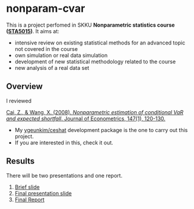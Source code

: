 
# nonparam-cvar

This is a project perfomed in SKKU **Nonparametric statistics course
([STA5015](https://sites.google.com/site/eunryungleestat/))**. It aims
at:

  - intensive review on existing statistical methods for an advanced
    topic not covered in the course
  - own simulation or real data simulation
  - development of new statistical methodology related to the course
  - new analysis of a real data set

## Overview

I reviewed

[Cai, Z., & Wang, X. (2008). *Nonparametric estimation of conditional
VaR and expected shortfall*. Journal of Econometrics, 147(1),
120-130.](https://www.sciencedirect.com/science/article/abs/pii/S0304407608001292)

  - My [ygeunkim/ceshat](https://github.com/ygeunkim/ceshat) development
    package is the one to carry out this project.
  - If you are interested in this, check it out.

## Results

There will be two presentations and one report.

1.  [Brief
    slide](https://github.com/ygeunkim/nonparam-cvar/blob/master/static/slides/younggeunslide1.pdf)
2.  [Final presentation
    slide](https://github.com/ygeunkim/nonparam-cvar/blob/master/static/slides/younggeunslide2.pdf)
3.  [Final
    Report](https://github.com/ygeunkim/nonparam-cvar/blob/master/static/report/report_text/younggeunreport.pdf)
